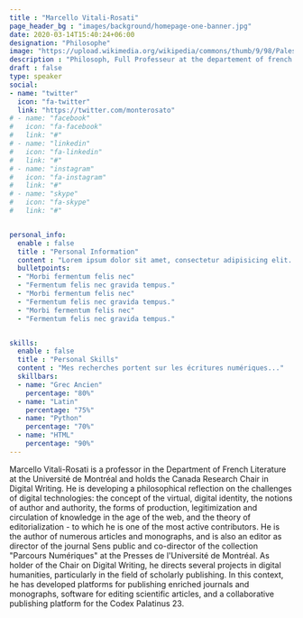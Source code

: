 ```yaml
---
title : "Marcello Vitali-Rosati"
page_header_bg : "images/background/homepage-one-banner.jpg"
date: 2020-03-14T15:40:24+06:00
designation: "Philosophe"
image: "https://upload.wikimedia.org/wikipedia/commons/thumb/9/98/Palestra_grande_di_pompei%2C_affreschi_di_Moregine%2C_primo_triclinio_%2C_IV_stile%2C_epoca_neroniana%2C_le_muse_01_calliope.jpg/800px-Palestra_grande_di_pompei%2C_affreschi_di_Moregine%2C_primo_triclinio_%2C_IV_stile%2C_epoca_neroniana%2C_le_muse_01_calliope.jpg"
description : "Philosoph, Full Professeur at the departement of french literature."
draft : false
type: speaker
social:
- name: "twitter"
  icon: "fa-twitter"
  link: "https://twitter.com/monterosato"
# - name: "facebook"
#   icon: "fa-facebook"
#   link: "#"
# - name: "linkedin"
#   icon: "fa-linkedin"
#   link: "#"
# - name: "instagram"
#   icon: "fa-instagram"
#   link: "#"
# - name: "skype"
#   icon: "fa-skype"
#   link: "#"


personal_info:
  enable : false
  title : "Personal Information"
  content : "Lorem ipsum dolor sit amet, consectetur adipisicing elit. Excepturi explicabo suscipit deleniti voluptatum quos nostrum iure doloremque cupiditate voluptatem a enim eaque quod perspiciatis repudiandae, mollitia adipisci ea, quidem eveniet consequatur veniam error. Adipisci, suscipit corporis repellat, soluta vitae deserunt."
  bulletpoints:
  - "Morbi fermentum felis nec"
  - "Fermentum felis nec gravida tempus."
  - "Morbi fermentum felis nec"
  - "Fermentum felis nec gravida tempus."
  - "Morbi fermentum felis nec"
  - "Fermentum felis nec gravida tempus."


skills:
  enable : false
  title : "Personal Skills"
  content : "Mes recherches portent sur les écritures numériques..."
  skillbars:
  - name: "Grec Ancien"
    percentage: "80%"
  - name: "Latin"
    percentage: "75%"
  - name: "Python"
    percentage: "70%"
  - name: "HTML"
    percentage: "90%"
---
```

Marcello Vitali-Rosati is a professor in the Department of French Literature at the Université de Montréal and holds the Canada Research Chair in Digital Writing. He is developing a philosophical reflection on the challenges of digital technologies: the concept of the virtual, digital identity, the notions of author and authority, the forms of production, legitimization and circulation of knowledge in the age of the web, and the theory of editorialization - to which he is one of the most active contributors. He is the author of numerous articles and monographs, and is also an editor as director of the journal Sens public and co-director of the collection "Parcours Numériques" at the Presses de l'Université de Montréal. As holder of the Chair on Digital Writing, he directs several projects in digital humanities, particularly in the field of scholarly publishing. In this context, he has developed platforms for publishing enriched journals and monographs, software for editing scientific articles, and a collaborative publishing platform for the Codex Palatinus 23.